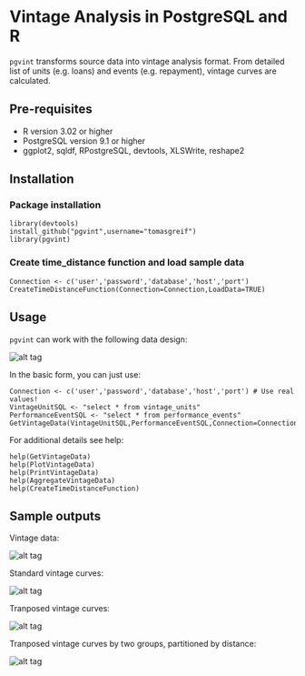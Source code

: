 # Vintage Analysis in PostgreSQL and R
`pgvint` transforms source data into vintage analysis format. From detailed list of units (e.g. loans) and events (e.g. repayment), vintage curves are calculated.

## Pre-requisites
* R version 3.02 or higher
* PostgreSQL version 9.1 or higher
* ggplot2, sqldf, RPostgreSQL, devtools, XLSWrite, reshape2

## Installation

### Package installation

    library(devtools)
    install_github("pgvint",username="tomasgreif")
    library(pgvint)

### Create time_distance function and load sample data
    Connection <- c('user','password','database','host','port')
    CreateTimeDistanceFunction(Connection=Connection,LoadData=TRUE)

## Usage
`pgvint` can work with the following data design:

![alt tag](http://www.analytikdat.cz/images/easyblog_images/923/20131020-get-vintage-data-postgresql-r/pgvint-source-data-structure.png)

In the basic form, you can just use:

    Connection <- c('user','password','database','host','port') # Use real values!
    VintageUnitSQL <- "select * from vintage_units"
    PerformanceEventSQL <- "select * from performance_events"
    GetVintageData(VintageUnitSQL,PerformanceEventSQL,Connection=Connection)

For additional details see help:

    help(GetVintageData)
    help(PlotVintageData)
    help(PrintVintageData)
    help(AggregateVintageData)
    help(CreateTimeDistanceFunction)

## Sample outputs

Vintage data:

![alt tag](http://www.analytikdat.cz/images/easyblog_images/923/20131020-get-vintage-data-postgresql-r/pgvint-vintage-data-print.png)

Standard vintage curves:

![alt tag](http://www.analytikdat.cz/images/easyblog_images/923/20131020-get-vintage-data-postgresql-r/pgvint-vintage-data-plot.png)

Tranposed vintage curves:

![alt tag](http://www.analytikdat.cz/images/easyblog_images/923/20131020-get-vintage-data-postgresql-r/pgvint-vintage-data-plot-transposed.png)

Tranposed vintage curves by two groups, partitioned by distance:

![alt tag](http://www.analytikdat.cz/images/easyblog_images/923/20131020-get-vintage-data-postgresql-r/pgvint-vintage-data-plot-transposed-exploded.png)

